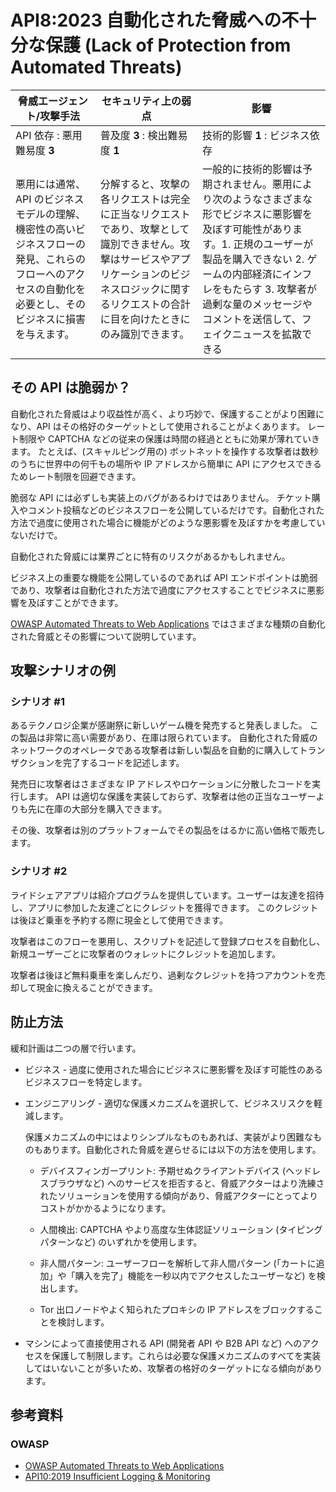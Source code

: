 API8:2023 自動化された脅威への不十分な保護 (Lack of Protection from Automated Threats)
======================================================================================

| 脅威エージェント/攻撃手法 | セキュリティ上の弱点 | 影響 |
| - | - | - |
| API 依存 : 悪用難易度 **3** | 普及度 **3** : 検出難易度 **1** | 技術的影響 **1** : ビジネス依存 |
| 悪用には通常、API のビジネスモデルの理解、機密性の高いビジネスフローの発見、これらのフローへのアクセスの自動化を必要とし、そのビジネスに損害を与えます。 | 分解すると、攻撃の各リクエストは完全に正当なリクエストであり、攻撃として識別できません。攻撃はサービスやアプリケーションのビジネスロジックに関するリクエストの合計に目を向けたときにのみ識別できます。 | 一般的に技術的影響は予期されません。悪用により次のようなさまざまな形でビジネスに悪影響を及ぼす可能性があります。1. 正規のユーザーが製品を購入できない 2. ゲームの内部経済にインフレをもたらす 3. 攻撃者が過剰な量のメッセージやコメントを送信して、フェイクニュースを拡散できる |

## その API は脆弱か？

自動化された脅威はより収益性が高く、より巧妙で、保護することがより困難になり、API はその格好のターゲットとして使用されることがよくあります。
レート制限や CAPTCHA などの従来の保護は時間の経過とともに効果が薄れていきます。
たとえば、(スキャルピング用の) ボットネットを操作する攻撃者は数秒のうちに世界中の何千もの場所や IP アドレスから簡単に API にアクセスできるためレート制限を回避できます。




脆弱な API には必ずしも実装上のバグがあるわけではありません。
チケット購入やコメント投稿などのビジネスフローを公開しているだけです。自動化された方法で過度に使用された場合に機能がどのような悪影響を及ぼすかを考慮していないだけで。



自動化された脅威には業界ごとに特有のリスクがあるかもしれません。


ビジネス上の重要な機能を公開しているのであれば API エンドポイントは脆弱であり、攻撃者は自動化された方法で過度にアクセスすることでビジネスに悪影響を及ぼすことができます。



[OWASP Automated Threats to Web Applications][1] ではさまざまな種類の自動化された脅威とその影響について説明しています。


## 攻撃シナリオの例

### シナリオ #1

あるテクノロジ企業が感謝祭に新しいゲーム機を発売すると発表しました。
この製品は非常に高い需要があり、在庫は限られています。
自動化された脅威のネットワークのオペレータである攻撃者は新しい製品を自動的に購入してトランザクションを完了するコードを記述します。


発売日に攻撃者はさまざまな IP アドレスやロケーションに分散したコードを実行します。
API は適切な保護を実装しておらず、攻撃者は他の正当なユーザーよりも先に在庫の大部分を購入できます。



その後、攻撃者は別のプラットフォームでその製品をはるかに高い価格で販売します。



### シナリオ #2

ライドシェアアプリは紹介プログラムを提供しています。ユーザーは友達を招待し、アプリに参加した友達ごとにクレジットを獲得できます。
このクレジットは後ほど乗車を予約する際に現金として使用できます。


攻撃者はこのフローを悪用し、スクリプトを記述して登録プロセスを自動化し、新規ユーザーごとに攻撃者のウォレットにクレジットを追加します。


攻撃者は後ほど無料乗車を楽しんだり、過剰なクレジットを持つアカウントを売却して現金に換えることができます。


## 防止方法

緩和計画は二つの層で行います。

* ビジネス - 過度に使用された場合にビジネスに悪影響を及ぼす可能性のあるビジネスフローを特定します。

* エンジニアリング - 適切な保護メカニズムを選択して、ビジネスリスクを軽減します。


  保護メカニズムの中にはよりシンプルなものもあれば、実装がより困難なものもあります。自動化された脅威を遅らせるには以下の方法を使用します。



  * デバイスフィンガープリント: 予期せぬクライアントデバイス (ヘッドレスブラウザなど) へのサービスを拒否すると、脅威アクターはより洗練されたソリューションを使用する傾向があり、脅威アクターにとってよりコストがかかるようになります。


  * 人間検出: CAPTCHA やより高度な生体認証ソリューション (タイピングパターンなど) のいずれかを使用します。

  * 非人間パターン: ユーザーフローを解析して非人間パターン (「カートに追加」や「購入を完了」機能を一秒以内でアクセスしたユーザーなど) を検出します。


  * Tor 出口ノードやよく知られたプロキシの IP アドレスをブロックすることを検討します。
* マシンによって直接使用される API (開発者 API や B2B API など) へのアクセスを保護して制限します。これらは必要な保護メカニズムのすべてを実装してはいないことが多いため、攻撃者の格好のターゲットになる傾向があります。



## 参考資料

### OWASP

* [OWASP Automated Threats to Web Applications][1]
* [API10:2019 Insufficient Logging & Monitoring][2]

[1]: https://owasp.org/www-project-automated-threats-to-web-applications/
[2]: https://github.com/OWASP/API-Security/blob/master/2019/en/src/0xaa-insufficient-logging-monitoring.md
